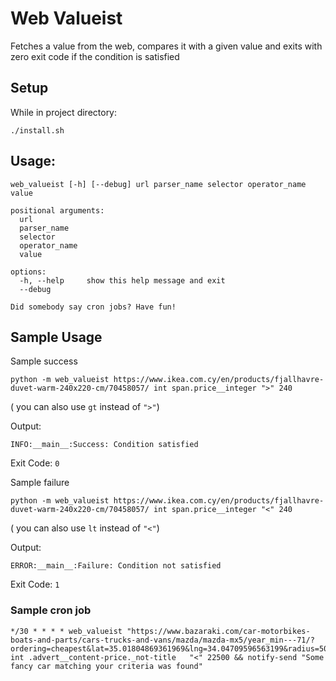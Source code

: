 # Web Valueist

Fetches a value from the web, compares it with a given value and exits with zero
exit code if the condition is satisfied


## Setup

While in project directory:
```
./install.sh
```

## Usage:

`web_valueist [-h] [--debug] url parser_name selector operator_name value`

```
positional arguments:
  url
  parser_name
  selector
  operator_name
  value

options:
  -h, --help     show this help message and exit
  --debug

Did somebody say cron jobs? Have fun!
```

## Sample Usage

Sample success

```
python -m web_valueist https://www.ikea.com.cy/en/products/fjallhavre-duvet-warm-240x220-cm/70458057/ int span.price__integer ">" 240
```

( you can also use `gt` instead of `">"`)

Output:

```
INFO:__main__:Success: Condition satisfied
```

Exit Code: `0`

Sample failure

```
python -m web_valueist https://www.ikea.com.cy/en/products/fjallhavre-duvet-warm-240x220-cm/70458057/ int span.price__integer "<" 240
```

( you can also use `lt` instead of `"<"`)

Output:

```
ERROR:__main__:Failure: Condition not satisfied
```

Exit Code: `1`



### Sample cron job

```
*/30 * * * * web_valueist "https://www.bazaraki.com/car-motorbikes-boats-and-parts/cars-trucks-and-vans/mazda/mazda-mx5/year_min---71/?ordering=cheapest&lat=35.01804869361969&lng=34.04709596563199&radius=5000&price_max=30000" int .advert__content-price._not-title   "<" 22500 && notify-send "Some fancy car matching your criteria was found"
```